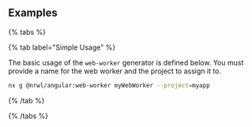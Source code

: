## Examples

{% tabs %}

{% tab label="Simple Usage" %}

The basic usage of the `web-worker` generator is defined below. You must provide a name for the web worker and the project to assign it to.

```bash
nx g @nrwl/angular:web-worker myWebWorker --project=myapp
```

{% /tab %}

{% /tabs %}

